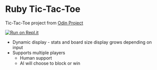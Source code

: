 # Ruby Tic-Tac-Toe #

Tic-Tac-Toe project from [Odin Project](https://www.theodinproject.com/lessons/ruby-tic-tac-toe)

[![Run on Repl.it](https://repl.it/badge/github/KTohara/ruby_tictactoe)](https://replit.com/@KenTohara/rubytictactoe)

* Dynamic display - stats and board size display grows depending on input
* Supports multiple players 
  - Human support
  - AI will choose to block or win
  